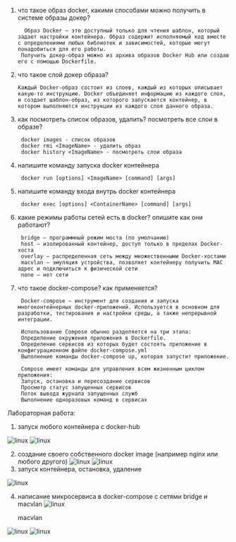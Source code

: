 1. что такое образ docker, какими способами можно получить в системе образы докер?
  
         Образ Docker – это доступный только для чтения шаблон, который задает настройки контейнера. Образ содержит исполняемый код вместе с определениями любых библиотек и зависимостей, которые могут понадобиться для его работы. 
	    Получить докер-образ можно из архива образов Docker Hub или создав его с помощью Dockerfile.  
	
2. что такое слой докер образа?

       Каждый Docker-образ состоит из слоев, каждый из которых описывает какую-то инструкцию. Docker объединяет информацию из каждого слоя, и создает шаблон-образ, из которого запускается контейнер, в котором выполняются инструкции из каждого слоя данного образа.  
	
3. как посмотреть список образов, удалить? посмотреть все слои в образе?
	
		docker images - список образов  
		docker rmi <ImageName> - удалить образ  
		docker history <ImageName> - посмотреть слои образа  
	
4. напишите команду запуска docker контейнера
	
		docker run [options] <ImageName> [command] [args] 
	
5. напишите команду входа внутрь docker контейнера
	
		docker exec [options] <ContainerName> [command] [args]
	
6. какие режимы работы сетей есть в docker? опишите как они работают?
	
		bridge – программный режим моста (по умолчанию)
		host – изолированный контейнер, доступ только в пределах Docker-хоста  
		overlay – распределенная сеть между множественными Docker-хостами  
		macvlan – эмуляция устройства, позволяет контейнеру получить MAC адрес и подключиться к физической сети  
		none – нет сети
	
7. что такое docker-compose? как применяется?
	
		Docker-compose – инструмент для создания и запуска многоконтейнерных docker-приложений. Используется в основном для разработки, тестирования и настройки среды, а также непрерывной интеграции.
	
		Использование Compose обычно разделяется на три этапа:
		Определение окружения приложения в Dockerfile.
		Определение сервисов из которых будет состоять приложение в конфигурационном файле docker-compose.yml
		Выполнение команды docker-compose up, которая запустит приложение.

		Compose имеет команды для управления всем жизненным циклом приложения:
		Запуск, остановка и пересоздание сервисов
		Просмотр статус запущенных сервисов
		Поток вывода журнала запущенных служб
		Выполнение одноразовых команд в сервисах

Лабораторная работа:
1. запуск любого контейнера с docker-hub

![linux](https://i.imgur.com/5OpTHBF.png)
![linux](https://i.imgur.com/9xBgbRg.png)

2. создание своего собственного docker image (например nginx или любого другого)
![linux]()
![linux]()
3. запуск контейнера, остановка, удаление

![linux](https://i.imgur.com/QLyiKRy.png)


4. написание микросервиса в docker-compose с сетями bridge и macvlan
![linux](https://i.imgur.com/pu6dneH.png)

	macvlan
	
	
![linux](https://i.imgur.com/LWktW26.png)
![linux](https://i.imgur.com/qGOl9Ep.png)
